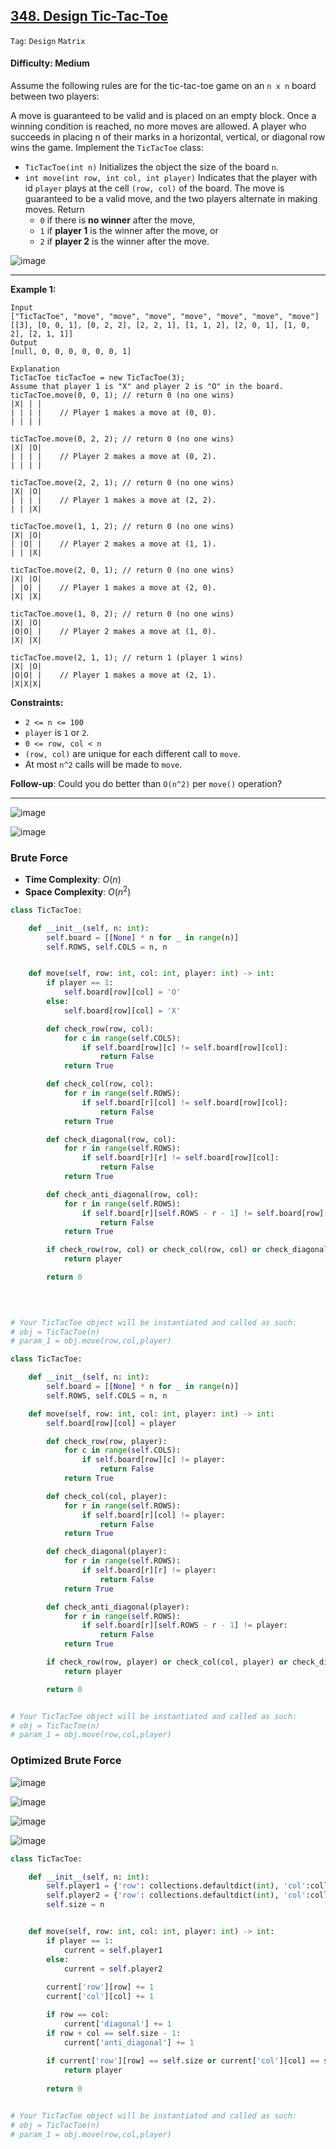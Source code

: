 ## [348. Design Tic-Tac-Toe](https://leetcode.com/problems/design-tic-tac-toe/)

```Tag```: ```Design``` ```Matrix```

#### Difficulty: Medium

Assume the following rules are for the tic-tac-toe game on an ```n x n``` board between two players:

A move is guaranteed to be valid and is placed on an empty block.
Once a winning condition is reached, no more moves are allowed.
A player who succeeds in placing n of their marks in a horizontal, vertical, or diagonal row wins the game.
Implement the ```TicTacToe``` class:

- ```TicTacToe(int n)``` Initializes the object the size of the board ```n```.
- ```int move(int row, int col, int player)``` Indicates that the player with id ```player``` plays at the cell ```(row, col)``` of the board. The move is guaranteed to be a valid move, and the two players alternate in making moves. Return
  - ```0``` if there is __no winner__ after the move,
  - ```1``` if __player 1__ is the winner after the move, or
  - ```2``` if __player 2__ is the winner after the move.

![image](https://github.com/quananhle/Python/assets/35042430/bc1eb686-1380-4d33-a768-1c07438f23ea)

---

__Example 1:__
```
Input
["TicTacToe", "move", "move", "move", "move", "move", "move", "move"]
[[3], [0, 0, 1], [0, 2, 2], [2, 2, 1], [1, 1, 2], [2, 0, 1], [1, 0, 2], [2, 1, 1]]
Output
[null, 0, 0, 0, 0, 0, 0, 1]

Explanation
TicTacToe ticTacToe = new TicTacToe(3);
Assume that player 1 is "X" and player 2 is "O" in the board.
ticTacToe.move(0, 0, 1); // return 0 (no one wins)
|X| | |
| | | |    // Player 1 makes a move at (0, 0).
| | | |

ticTacToe.move(0, 2, 2); // return 0 (no one wins)
|X| |O|
| | | |    // Player 2 makes a move at (0, 2).
| | | |

ticTacToe.move(2, 2, 1); // return 0 (no one wins)
|X| |O|
| | | |    // Player 1 makes a move at (2, 2).
| | |X|

ticTacToe.move(1, 1, 2); // return 0 (no one wins)
|X| |O|
| |O| |    // Player 2 makes a move at (1, 1).
| | |X|

ticTacToe.move(2, 0, 1); // return 0 (no one wins)
|X| |O|
| |O| |    // Player 1 makes a move at (2, 0).
|X| |X|

ticTacToe.move(1, 0, 2); // return 0 (no one wins)
|X| |O|
|O|O| |    // Player 2 makes a move at (1, 0).
|X| |X|

ticTacToe.move(2, 1, 1); // return 1 (player 1 wins)
|X| |O|
|O|O| |    // Player 1 makes a move at (2, 1).
|X|X|X|
```

__Constraints:__

- ```2 <= n <= 100```
- ```player``` is ```1``` or ```2```.
- ```0 <= row, col < n```
- ```(row, col)``` are unique for each different call to ```move```.
- At most ```n^2``` calls will be made to ```move```.
 
__Follow-up__: Could you do better than ```O(n^2)``` per ```move()``` operation?

---

![image](https://leetcode.com/problems/design-tic-tac-toe/Figures/348/basicIdea.png)

![image](https://leetcode.com/problems/design-tic-tac-toe/Figures/348/identifyDiag.png)

### Brute Force

- __Time Complexity__: $O(n)$
- __Space Complexity__: $O(n^2)$

```Python
class TicTacToe:

    def __init__(self, n: int):
        self.board = [[None] * n for _ in range(n)]
        self.ROWS, self.COLS = n, n


    def move(self, row: int, col: int, player: int) -> int:
        if player == 1:
            self.board[row][col] = 'O'
        else:
            self.board[row][col] = 'X'

        def check_row(row, col):
            for c in range(self.COLS):
                if self.board[row][c] != self.board[row][col]:
                    return False
            return True 

        def check_col(row, col):
            for r in range(self.ROWS):
                if self.board[r][col] != self.board[row][col]:
                    return False
            return True

        def check_diagonal(row, col):
            for r in range(self.ROWS):
                if self.board[r][r] != self.board[row][col]:
                    return False
            return True

        def check_anti_diagonal(row, col):
            for r in range(self.ROWS):
                if self.board[r][self.ROWS - r - 1] != self.board[row][col]:
                    return False
            return True

        if check_row(row, col) or check_col(row, col) or check_diagonal(row, col) or check_anti_diagonal(row, col):
            return player

        return 0
        
        


# Your TicTacToe object will be instantiated and called as such:
# obj = TicTacToe(n)
# param_1 = obj.move(row,col,player)
```

```Python
class TicTacToe:

    def __init__(self, n: int):
        self.board = [[None] * n for _ in range(n)]
        self.ROWS, self.COLS = n, n

    def move(self, row: int, col: int, player: int) -> int:
        self.board[row][col] = player

        def check_row(row, player):
            for c in range(self.COLS):
                if self.board[row][c] != player:
                    return False
            return True 

        def check_col(col, player):
            for r in range(self.ROWS):
                if self.board[r][col] != player:
                    return False
            return True

        def check_diagonal(player):
            for r in range(self.ROWS):
                if self.board[r][r] != player:
                    return False
            return True

        def check_anti_diagonal(player):
            for r in range(self.ROWS):
                if self.board[r][self.ROWS - r - 1] != player:
                    return False
            return True

        if check_row(row, player) or check_col(col, player) or check_diagonal(player) or check_anti_diagonal(player):
            return player

        return 0


# Your TicTacToe object will be instantiated and called as such:
# obj = TicTacToe(n)
# param_1 = obj.move(row,col,player)
```

### Optimized Brute Force

![image](https://github.com/quananhle/Python/assets/35042430/7de2742c-9ad2-44e4-8f67-bba54795c871)

![image](https://leetcode.com/problems/design-tic-tac-toe/Figures/348/countRowsAndCols.png)

![image](https://leetcode.com/problems/design-tic-tac-toe/Figures/348/countDiag.png)

![image](https://github.com/quananhle/Python/assets/35042430/6b6e3e99-6c73-495e-a2f4-10f9b6898d98)

```Python
class TicTacToe:

    def __init__(self, n: int):
        self.player1 = {'row': collections.defaultdict(int), 'col':collections.defaultdict(int), 'diagonal':0, 'anti_diagonal':0}
        self.player2 = {'row': collections.defaultdict(int), 'col':collections.defaultdict(int), 'diagonal':0, 'anti_diagonal':0}
        self.size = n


    def move(self, row: int, col: int, player: int) -> int:
        if player == 1:
            current = self.player1
        else:
            current = self.player2
        
        current['row'][row] += 1
        current['col'][col] += 1

        if row == col:
            current['diagonal'] += 1
        if row + col == self.size - 1:
            current['anti_diagonal'] += 1
        
        if current['row'][row] == self.size or current['col'][col] == self.size or current['diagonal'] == self.size or current['anti_diagonal'] == self.size:
            return player
        
        return 0


# Your TicTacToe object will be instantiated and called as such:
# obj = TicTacToe(n)
# param_1 = obj.move(row,col,player)
```
